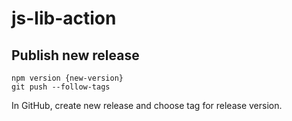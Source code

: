 # js-lib-action

## Publish new release

```shell
npm version {new-version}
git push --follow-tags
```

In GitHub, create new release and choose tag for release version.
